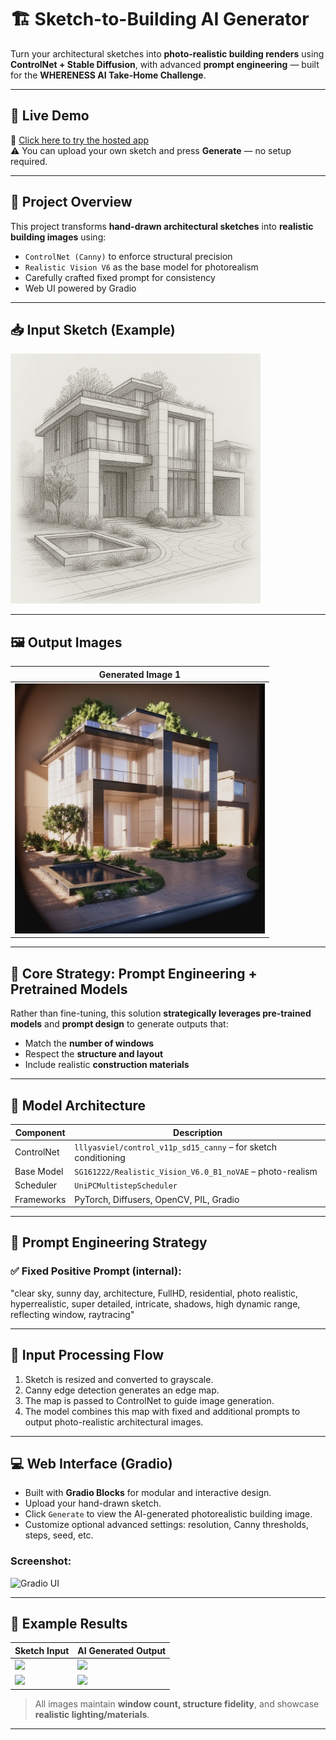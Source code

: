 # 🏗️ Sketch-to-Building AI Generator

Turn your architectural sketches into **photo-realistic building renders** using **ControlNet + Stable Diffusion**, with advanced **prompt engineering** — built for the **WHERENESS AI Take-Home Challenge**.

---

## 🚀 Live Demo

🔗 [Click here to try the hosted app](https://your-gradio-link-here.com)  
⚠️ You can upload your own sketch and press **Generate** — no setup required.

---

## 🧠 Project Overview

This project transforms **hand-drawn architectural sketches** into **realistic building images** using:

- `ControlNet (Canny)` to enforce structural precision
- `Realistic Vision V6` as the base model for photorealism
- Carefully crafted fixed prompt for consistency
- Web UI powered by Gradio

---

## 📥 Input Sketch (Example)

<img src="examples\whereness assignment sketch.png" width="400"/>

---

## 🖼️ Output Images

| Generated Image 1                                                        |
| ------------------------------------------------------------------------ |
| <img src="examples\whereness assignment sketch-output.jpg" width="400"/> |

---

## 🔧 Core Strategy: Prompt Engineering + Pretrained Models

Rather than fine-tuning, this solution **strategically leverages pre-trained models** and **prompt design** to generate outputs that:

- Match the **number of windows**
- Respect the **structure and layout**
- Include realistic **construction materials**

---

## 🧱 Model Architecture

| Component  | Description                                                    |
| ---------- | -------------------------------------------------------------- |
| ControlNet | `lllyasviel/control_v11p_sd15_canny` – for sketch conditioning |
| Base Model | `SG161222/Realistic_Vision_V6.0_B1_noVAE` – photo-realism      |
| Scheduler  | `UniPCMultistepScheduler`                                      |
| Frameworks | PyTorch, Diffusers, OpenCV, PIL, Gradio                        |

---

## 🧾 Prompt Engineering Strategy

### ✅ Fixed Positive Prompt (internal):

"clear sky, sunny day, architecture, FullHD, residential, photo realistic, hyperrealistic, super detailed, intricate, shadows, high dynamic range, reflecting window, raytracing"

---

## 📐 Input Processing Flow

1. Sketch is resized and converted to grayscale.
2. Canny edge detection generates an edge map.
3. The map is passed to ControlNet to guide image generation.
4. The model combines this map with fixed and additional prompts to output photo-realistic architectural images.

---

## 💻 Web Interface (Gradio)

- Built with **Gradio Blocks** for modular and interactive design.
- Upload your hand-drawn sketch.
- Click `Generate` to view the AI-generated photorealistic building image.
- Customize optional advanced settings: resolution, Canny thresholds, steps, seed, etc.

### Screenshot:

![Gradio UI](examples/ui_screenshot.png)

---

## 🎨 Example Results

| Sketch Input             | AI Generated Output       |
| ------------------------ | ------------------------- |
| ![](examples/input1.jpg) | ![](examples/output1.jpg) |
| ![](examples/input2.jpg) | ![](examples/output2.jpg) |

> All images maintain **window count, structure fidelity**, and showcase **realistic lighting/materials**.

---
